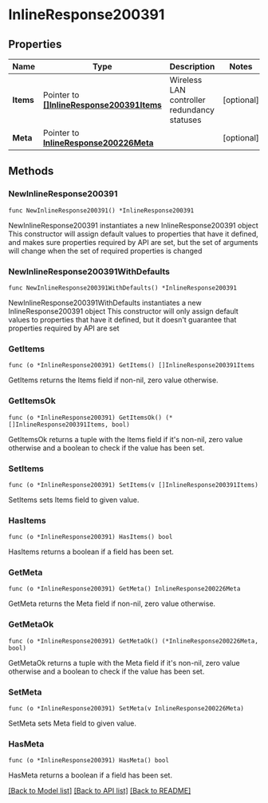 # InlineResponse200391

## Properties

Name | Type | Description | Notes
------------ | ------------- | ------------- | -------------
**Items** | Pointer to [**[]InlineResponse200391Items**](InlineResponse200391Items.md) | Wireless LAN controller redundancy statuses | [optional] 
**Meta** | Pointer to [**InlineResponse200226Meta**](InlineResponse200226Meta.md) |  | [optional] 

## Methods

### NewInlineResponse200391

`func NewInlineResponse200391() *InlineResponse200391`

NewInlineResponse200391 instantiates a new InlineResponse200391 object
This constructor will assign default values to properties that have it defined,
and makes sure properties required by API are set, but the set of arguments
will change when the set of required properties is changed

### NewInlineResponse200391WithDefaults

`func NewInlineResponse200391WithDefaults() *InlineResponse200391`

NewInlineResponse200391WithDefaults instantiates a new InlineResponse200391 object
This constructor will only assign default values to properties that have it defined,
but it doesn't guarantee that properties required by API are set

### GetItems

`func (o *InlineResponse200391) GetItems() []InlineResponse200391Items`

GetItems returns the Items field if non-nil, zero value otherwise.

### GetItemsOk

`func (o *InlineResponse200391) GetItemsOk() (*[]InlineResponse200391Items, bool)`

GetItemsOk returns a tuple with the Items field if it's non-nil, zero value otherwise
and a boolean to check if the value has been set.

### SetItems

`func (o *InlineResponse200391) SetItems(v []InlineResponse200391Items)`

SetItems sets Items field to given value.

### HasItems

`func (o *InlineResponse200391) HasItems() bool`

HasItems returns a boolean if a field has been set.

### GetMeta

`func (o *InlineResponse200391) GetMeta() InlineResponse200226Meta`

GetMeta returns the Meta field if non-nil, zero value otherwise.

### GetMetaOk

`func (o *InlineResponse200391) GetMetaOk() (*InlineResponse200226Meta, bool)`

GetMetaOk returns a tuple with the Meta field if it's non-nil, zero value otherwise
and a boolean to check if the value has been set.

### SetMeta

`func (o *InlineResponse200391) SetMeta(v InlineResponse200226Meta)`

SetMeta sets Meta field to given value.

### HasMeta

`func (o *InlineResponse200391) HasMeta() bool`

HasMeta returns a boolean if a field has been set.


[[Back to Model list]](../README.md#documentation-for-models) [[Back to API list]](../README.md#documentation-for-api-endpoints) [[Back to README]](../README.md)


